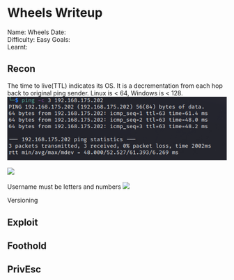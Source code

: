 # Wheels Writeup
Name: Wheels
Date:  
Difficulty:  Easy
Goals:  
Learnt:

## Recon

The time to live(TTL) indicates its OS. It is a decrementation from each hop back to original ping sender. Linux is < 64, Windows is < 128.
![ping](OS-ProvingGrounds/Wheels/Screenshots/ping.png)

![](config-questionmark.png)

Username must be letters and numbers
![](loginfiltering.png)

Versioning

## Exploit

## Foothold

## PrivEsc

      
